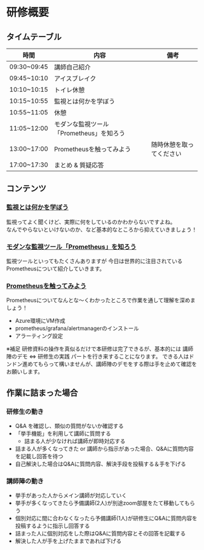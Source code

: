 # 研修概要

## タイムテーブル

| 時間            | 内容                        |  備考            |
| ------------- | ------------------------- | ------------ |
| 09:30~09:45 | 講師自己紹介                |              |
| 09:45~10:10 | アイスブレイク                |              |
| 10:10~10:15 | トイレ休憩                |              |
| 10:15~10:55 | 監視とは何かを学ぼう                |              |
| 10:55~11:05 | 休憩                |              |
| 11:05~12:00 | モダンな監視ツール「Prometheus」を知ろう   |             |
| 13:00~17:00 | Prometheusを触ってみよう      | 随時休憩を取ってください  |
| 17:00~17:30 | まとめ & 質疑応答                |              |

## コンテンツ

### [監視とは何かを学ぼう](./overview/)

監視ってよく聞くけど、実際に何をしているのかわからないですよね。  
なんでやらないといけないのか、など基本的なところから抑えていきましょう！

### [モダンな監視ツール「Prometheus」を知ろう](./overview/prometheus)

監視ツールといってもたくさんありますが
今日は世界的に注目されているPrometheusについて紹介していきます。

### [Prometheusを触ってみよう](./tutorial/iaas_building)

Prometheusについてなんとな〜くわかったところで作業を通して理解を深めましょう！

- Azure環境にVM作成
- prometheus/grafana/alertmanagerのインストール
- アラーティング設定

※補足
研修資料の操作を真似るだけで本研修は完了できるが、基本的には 講師陣のデモ ⇔ 研修生の実践 パートを行き来することになります。
できる人はドンドン進めてもらって構いませんが、講師陣のデモをする際は手を止めて確認をお願いします。

## 作業に詰まった場合
### 研修生の動き
- Q&A を確認し、類似の質問がないか確認する
- 「挙手機能」を利用して講師に質問する
  - 詰まる人が少なければ講師が即時対応する
- 詰まる人が多くなってきた or 講師から指示があった場合、Q&Aに質問内容を記載し回答を待つ
- 自己解決した場合はQ&Aに質問内容、解決手段を投稿する＆手を下げる

### 講師陣の動き
- 挙手があった人からメイン講師が対応していく
- 挙手が多くなってきたら予備講師(2人)が別途zoom部屋をたて移動してもらう
- 個別対応に間に合わなくなったら予備講師(1人)が研修生にQ&Aに質問内容を投稿するように指示し回答する
- 詰まった人に個別対応をした際はQ&Aに質問内容とその回答を記載する
- 解決した人が手を上げたままであれば下げる
